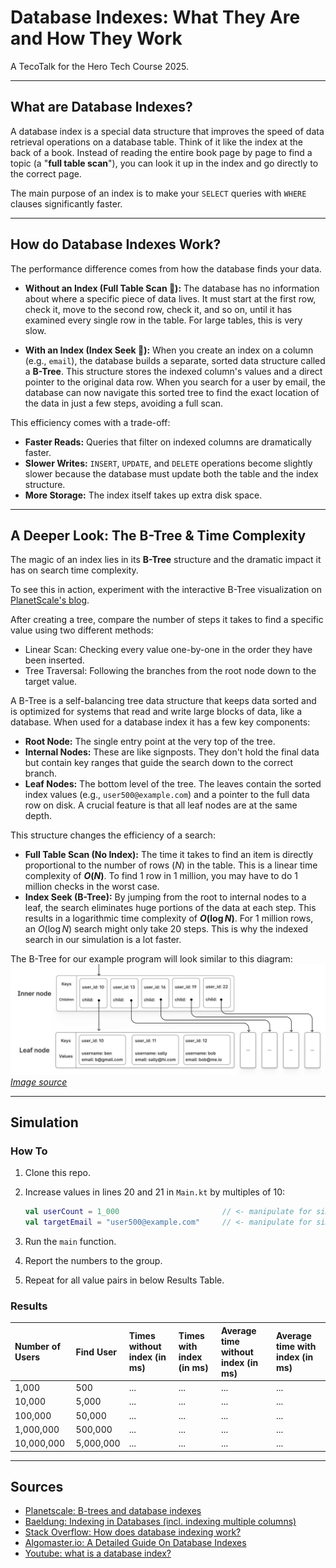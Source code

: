 # Database Indexes: What They Are and How They Work

A TecoTalk for the Hero Tech Course 2025.

---

## What are Database Indexes?

A database index is a special data structure that improves the speed of data retrieval operations on a database table. Think of it like the index at the back of a book. Instead of reading the entire book page by page to find a topic (a "**full table scan**"), you can look it up in the index and go directly to the correct page.

The main purpose of an index is to make your `SELECT` queries with `WHERE` clauses significantly faster.

---

## How do Database Indexes Work?

The performance difference comes from how the database finds your data.

* **Without an Index (Full Table Scan 🐢):** The database has no information about where a specific piece of data lives. It must start at the first row, check it, move to the second row, check it, and so on, until it has examined every single row in the table. For large tables, this is very slow.

* **With an Index (Index Seek 🚀):** When you create an index on a column (e.g., `email`), the database builds a separate, sorted data structure called a **B-Tree**. This structure stores the indexed column's values and a direct pointer to the original data row. When you search for a user by email, the database can now navigate this sorted tree to find the exact location of the data in just a few steps, avoiding a full scan.

This efficiency comes with a trade-off:
* **Faster Reads:** Queries that filter on indexed columns are dramatically faster.
* **Slower Writes:** `INSERT`, `UPDATE`, and `DELETE` operations become slightly slower because the database must update both the table and the index structure.
* **More Storage:** The index itself takes up extra disk space.

---

## A Deeper Look: The B-Tree & Time Complexity

The magic of an index lies in its **B-Tree** structure and the dramatic impact it has on search time complexity.

To see this in action, experiment with the interactive B-Tree visualization on [PlanetScale's blog](https://planetscale.com/blog/btrees-and-database-indexes).

After creating a tree, compare the number of steps it takes to find a specific value using two different methods:
- Linear Scan: Checking every value one-by-one in the order they have been inserted.
- Tree Traversal: Following the branches from the root node down to the target value.

A B-Tree is a self-balancing tree data structure that keeps data sorted and is optimized for systems that read and write large blocks of data, like a database. When used for a database index it has a few key components:
* **Root Node:** The single entry point at the very top of the tree.
* **Internal Nodes:** These are like signposts. They don't hold the final data but contain key ranges that guide the search down to the correct branch.
* **Leaf Nodes:** The bottom level of the tree. The leaves contain the sorted index values (e.g., `user500@example.com`) and a pointer to the full data row on disk. A crucial feature is that all leaf nodes are at the same depth.

This structure changes the efficiency of a search:
* **Full Table Scan (No Index):** The time it takes to find an item is directly proportional to the number of rows ($N$) in the table. This is a linear time complexity of **$O(N)$**. To find 1 row in 1 million, you may have to do 1 million checks in the worst case.
* **Index Seek (B-Tree):** By jumping from the root to internal nodes to a leaf, the search eliminates huge portions of the data at each step. This results in a logarithmic time complexity of **$O(\log N)$**. For 1 million rows, an $O(\log N)$ search might only take 20 steps. This is why the indexed search in our simulation is a lot faster.

The B-Tree for our example program will look similar to this diagram:
![img.png](img.png)
[*Image source*](https://planetscale.com/blog/btrees-and-database-indexes)

---

## Simulation

### How To

1.  Clone this repo.

2.  Increase values in lines 20 and 21 in `Main.kt` by multiples of 10:
    ```kotlin
    val userCount = 1_000                       // <- manipulate for simulation: first to 10_000, second to 100_000, etc.
    val targetEmail = "user500@example.com"     // <- manipulate for simulation: first to "user5000@example.com", second to "user50000@example.com", etc.
    ```

3.  Run the `main` function.

4.  Report the numbers to the group.

5.  Repeat for all value pairs in below Results Table.

### Results

| Number of Users | Find User | Times without index (in ms) | Times with index (in ms) | Average time without index (in ms) | Average time with index (in ms)   |
| :-------------- | :-------- | :-------------------------- |:-------------------------|:-----------------------------------|:----------------------------------|
| 1,000           | 500       | ...                         | ...                      | ...                                | ...                               |
| 10,000          | 5,000     | ...                         | ...                      | ...                                | ...                               |
| 100,000         | 50,000    | ...                         | ...                      | ...                                | ...                               |
| 1,000,000       | 500,000   | ...                         | ...                      | ...                                | ...                               |
| 10,000,000      | 5,000,000 | ...                         | ...                      | ...                                | ...                               |

---

## Sources
* [Planetscale: B-trees and database indexes](https://planetscale.com/blog/btrees-and-database-indexes)
* [Baeldung: Indexing in Databases (incl. indexing multiple columns)](https://www.baeldung.com/sql/databases-indexing)
* [Stack Overflow: How does database indexing work?](https://stackoverflow.com/questions/1108/how-does-database-indexing-work)
* [Algomaster.io: A Detailed Guide On Database Indexes](https://blog.algomaster.io/p/a-detailed-guide-on-database-indexes)
* [Youtube:  what is a database index?](https://www.youtube.com/watch?v=Jemuod4wKWo)
